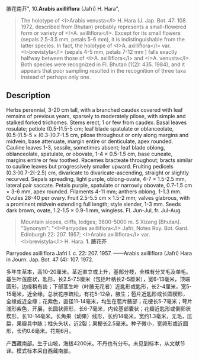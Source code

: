 腋花南芥",
10.**Arabis axilliflora** (Jafri) H. Hara",

> The holotype of &lt;I&gt;Arabis venusta&lt;/I&gt; H. Hara (J. Jap. Bot. 47: 108. 1972, described from Bhutan) probably represents a small-flowered form or variety of &lt;I&gt;A. axilliflora&lt;/I&gt;. Except for its small flowers (sepals 2.5-3.5 mm, petals 5-6 mm), it is indistinguishable from the latter species. In fact, the holotype of &lt;I&gt;A. axilliflora&lt;/I&gt; var. &lt;I&gt;brevistyla&lt;/I&gt; (sepals 4-5 mm, petals 7-12 mm ) falls exactly halfway between those of &lt;I&gt;A. axilliflora&lt;/I&gt; and &lt;I&gt;A. venusta&lt;/I&gt;. Both species were recognized in Fl. Bhutan (1(2): 435. 1984), and it appears that poor sampling resulted in the recognition of three taxa instead of perhaps only one.

## Description
Herbs perennial, 3-20 cm tall, with a branched caudex covered with leaf remains of previous years, sparsely to moderately pilose, with simple and stalked forked trichomes. Stems erect, 1 or few from caudex. Basal leaves rosulate; petiole (0.5-)1.5-5 cm; leaf blade spatulate or oblanceolate, (0.5-)1.5-5 × (0.3-)0.7-1.5 cm, pilose throughout or only along margins and midvein, base attenuate, margin entire or denticulate, apex rounded. Cauline leaves 1-3, sessile, sometimes absent; leaf blade oblong, oblanceolate, spatulate, or obovate, 1-4 × 0.5-1.5 cm, base cuneate, margins entire or few toothed. Racemes bracteate throughout; bracts similar to cauline leaves but progressively smaller upward. Fruiting pedicels (0.3-)0.7-2(-2.5) cm, divaricate to divaricate-ascending, straight or slightly recurved. Sepals spreading, light purple, oblong-ovate, 4-7 × 1.5-2.5 mm, lateral pair saccate. Petals purple, spatulate or narrowly obovate, 0.7-1.5 cm × 3-6 mm, apex rounded. Filaments 4-11 mm; anthers oblong, 1-1.3 mm. Ovules 28-40 per ovary. Fruit 2.5-5.5 cm × 1.5-2 mm; valves glabrous, with a prominent midvein extending full length; style slender, 1-3 mm. Seeds dark brown, ovate, 1.2-1.5 × 0.9-1 mm, wingless. Fl. Jun-Jul, fr. Jul-Aug.

> Mountain slopes, cliffs, ledges; 3600-5000 m. S Xizang [Bhutan].
  "Synonym": "&lt;I&gt;Parryodes axilliflora&lt;/I&gt; Jafri, Notes Roy. Bot. Gard. Edinburgh 22: 207. 1957; &lt;I&gt;Arabis axilliflora&lt;/I&gt; var. &lt;I&gt;brevistyla&lt;/I&gt; H. Hara.
**1. 腋花芥**

Parryodes axilliflora Jafri l. c. 22: 207. 1957. ——Arabis axilliflora (Jafri) Hara in Journ. Jap. Bot. 47 (4): 107. 1972.

多年生草本，高10-20厘米。茎近直立或上升，基部分枝，全株有分叉毛及单毛。基生叶莲座状，匙形，长2.5-7.5厘米（包括叶柄长2-5厘米），宽6-13毫米，顶端圆形，边缘稍有齿；下部茎生叶（叶腋无花者）近匙形或匙形，长2-4厘米，宽5-15毫米，近全缘。总状花序疏松，有花5-12朵，腋生；苞片近匙形或长圆楔形，全缘或近全缘；花紫色，直径11-14毫米，均生在苞片腋部；花梗长5-7毫米；萼片浅形紫色，开展，长圆状卵形，长6-7毫米，内轮基部囊状；花瓣近匙形或倒卵状楔形，长10-14毫米。长角果（幼果）线形，长约14毫米，宽约1.3毫米，无毛，压扁，果瓣具中脉；柱头头状，近2裂；果梗长2.5毫米。种子微小，宽卵形或近圆形，长约0.6毫米。花期6月。

产西藏南部。生于山坡，海拔4200米。不丹也有分布。未见到标本，从文献节译。模式标本采自西藏南部。
